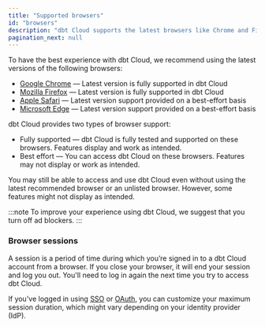 ```yaml
---
title: "Supported browsers"
id: "browsers"
description: "dbt Cloud supports the latest browsers like Chrome and Firefox."
pagination_next: null
---
```


To have the best experience with dbt Cloud, we recommend using the latest versions of the following browsers:

- [Google Chrome](https://www.google.com/chrome/) &mdash; Latest version is fully supported in dbt Cloud
- [Mozilla Firefox](https://www.mozilla.org/en-US/firefox/) &mdash; Latest version is fully supported in dbt Cloud
- [Apple Safari](https://www.apple.com/safari/) &mdash; Latest version support provided on a best-effort basis
- [Microsoft Edge](https://www.microsoft.com/en-us/edge?form=MA13FJ&exp=e00) &mdash; Latest version support provided on a best-effort basis

dbt Cloud provides two types of browser support:

- Fully supported &mdash; dbt Cloud is fully tested and supported on these browsers. Features display and work as intended.
- Best effort &mdash; You can access dbt Cloud on these browsers. Features may not display or work as intended.

You may still be able to access and use dbt Cloud even without using the latest recommended browser or an unlisted browser. However, some features might not display as intended.

:::note
To improve your experience using dbt Cloud, we suggest that you turn off ad blockers.
:::

### Browser sessions

A session is a period of time during which you’re signed in to a dbt Cloud account from a browser. If you close your browser, it will end your session and log you out. You'll need to log in again the next time you try to access dbt Cloud. 

If you've logged in using [SSO](/docs/cloud/manage-access/sso-overview) or [OAuth](/docs/cloud/git/connect-github#personally-authenticate-with-github), you can customize your maximum session duration, which might vary depending on your identity provider (IdP).
